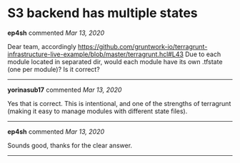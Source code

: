 # S3 backend has multiple states

**ep4sh** commented *Mar 13, 2020*

Dear team,
accordingly https://github.com/gruntwork-io/terragrunt-infrastructure-live-example/blob/master/terragrunt.hcl#L43
Due to each module located in separated dir, would each module have its own .tfstate (one per module)? Is it correct?
<br />
***


**yorinasub17** commented *Mar 13, 2020*

Yes that is correct. This is intentional, and one of the strengths of terragrunt (making it easy to manage modules with different state files).
***

**ep4sh** commented *Mar 13, 2020*

Sounds good, thanks for the clear answer.
***

